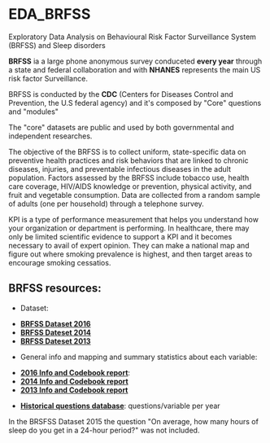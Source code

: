 # EDA_BRFSS
Exploratory Data Analysis on Behavioural Risk Factor Surveillance System (BRFSS) and Sleep disorders

**BRFSS** ia a large phone anonymous survey conduceted **every year** through a state and federal collaboration and with **NHANES** represents the main US risk factor Surveillance. 

BRFSS is conducted by the **CDC** (Centers for Diseases Control and Prevention, the U.S federal agency) and it's composed by "Core" questions and "modules"

The "core" datasets are public and used by both governmental and independent researches.

The objective of the BRFSS is to collect uniform, state-specific data on preventive health practices and risk behaviors that are linked to chronic diseases, injuries, and preventable infectious diseases in the adult population. Factors assessed by the BRFSS include tobacco use, health care coverage, HIV/AIDS knowledge or prevention, physical activity, and fruit and vegetable consumption. Data are collected from a random sample of adults (one per household) through a telephone survey.

KPI is a type of performance measurement that helps you understand how your organization or department is performing.
In healthcare, there may only be limited scientific evidence to support a KPI and it becomes
necessary to avail of expert opinion.
They can make a national map and figure out where smoking prevalence is highest, and then target areas to encourage smoking cessatios.

## BRFSS  resources: 


* Dataset:
 - [**BRFSS Dataset 2016**](https://www.cdc.gov/brfss/annual_data/2016/files/LLCP2016XPT.zip)
 - [**BRFSS Dateset 2014**](http://www.cdc.gov/brfss/annual_data/2014/files/LLCP2014XPT.ZIP)
 - [**BRFSS Dateset 2013**](http://www.cdc.gov/brfss/annual_data/2013/files/LLCP2013XPT.ZIP)

* General info and mapping and summary statistics about each variable:
 - [**2016 Info and Codebook report**](https://www.cdc.gov/brfss/annual_data/annual_2016.html): 
 - [**2014 Info and Codebook report**](https://www.cdc.gov/brfss/annual_data/annual_2014.html)
 - [**2013 Info and Codebook report**](https://www.cdc.gov/brfss/annual_data/annual_2013.html)


* [**Historical questions database**](https://chronicdata.cdc.gov/Behavioral-Risk-Factors/Behavioral-Risk-Factor-Surveillance-System-BRFSS-H/iuq5-y9ct): questions/variable per year

In the BRSFSS Dataset 2015 the question "On average, how many hours of sleep do you get in a 24-hour period?" was not included.
